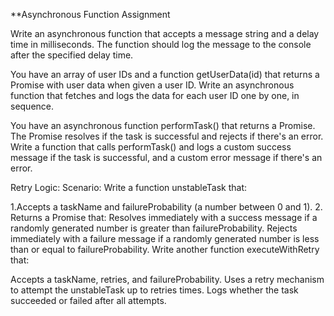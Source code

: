 **Asynchronous Function Assignment

Write an asynchronous function that accepts a message string and a delay time in milliseconds. The function should log the message 
to the console after the specified delay time.


You have an array of user IDs and a function getUserData(id) that returns a Promise with user data when given a user ID. Write an asynchronous 
function that fetches and logs the data for each user ID one by one, in sequence.


You have an asynchronous function performTask() that returns a Promise. The Promise resolves if the task is successful and rejects if there's an error. 
Write a function that calls performTask() and logs a custom success message if the task is successful, and a custom error message if there's an error.



Retry Logic:
Scenario:
Write a function unstableTask that:

1.Accepts a taskName and failureProbability (a number between 0 and 1).
2. Returns a Promise that:
Resolves immediately with a success message if a randomly generated number is greater than failureProbability.
Rejects immediately with a failure message if a randomly generated number is less than or equal to failureProbability.
Write another function executeWithRetry that:

Accepts a taskName, retries, and failureProbability.
Uses a retry mechanism to attempt the unstableTask up to retries times.
Logs whether the task succeeded or failed after all attempts.
